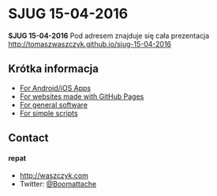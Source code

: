SJUG 15-04-2016
======
**SJUG 15-04-2016** Pod adresem znajduje się cała prezentacja http://tomaszwaszczyk.github.io/sjug-15-04-2016

## Krótka informacja
* [For Android/iOS Apps](https://github.com/repat/README-template/blob/master/README-apps.md)
* [For websites made with GitHub Pages](https://github.com/repat/README-template/blob/master/README-websites-gh-pages.md)
* [For general software](https://github.com/repat/README-template/blob/master/README-software.md)
* [For simple scripts](https://github.com/repat/README-template/blob/master/README-script.md)

## Contact
#### repat
* http://waszczyk.com
* Twitter: [@Boomattache](https://twitter.com/boomattache "Boomattache on twitter")
